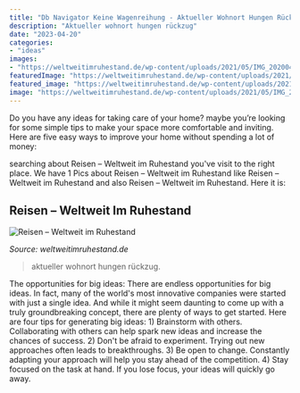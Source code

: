 ```yaml
---
title: "Db Navigator Keine Wagenreihung - Aktueller Wohnort Hungen Rückzug"
description: "Aktueller wohnort hungen rückzug"
date: "2023-04-20"
categories:
- "ideas"
images:
- "https://weltweitimruhestand.de/wp-content/uploads/2021/05/IMG_20200425_180552-1-1536x1152.jpg"
featuredImage: "https://weltweitimruhestand.de/wp-content/uploads/2021/05/IMG_20200425_180552-1-1536x1152.jpg"
featured_image: "https://weltweitimruhestand.de/wp-content/uploads/2021/05/IMG_20200425_180552-1-1536x1152.jpg"
image: "https://weltweitimruhestand.de/wp-content/uploads/2021/05/IMG_20200425_180552-1-1536x1152.jpg"
---
```



Do you have any ideas for taking care of your home? maybe you’re looking for some simple tips to make your space more comfortable and inviting. Here are five easy ways to improve your home without spending a lot of money:

	

		
searching about Reisen – Weltweit im Ruhestand you've visit to the right place. We have 1 Pics about Reisen – Weltweit im Ruhestand like Reisen – Weltweit im Ruhestand and also Reisen – Weltweit im Ruhestand. Here it is:
		
    
## Reisen – Weltweit Im Ruhestand

<img loading=lazy src="https://weltweitimruhestand.de/wp-content/uploads/2021/05/IMG_20200425_180552-1-1536x1152.jpg" onerror="this.onerror=null;this.src='https://tse1.mm.bing.net/th?id=OIP.2a0c7XYviGDyQCfJ2ZbZnQHaFj&amp;pid=15.1';" alt="Reisen – Weltweit im Ruhestand">

_Source: weltweitimruhestand.de_

>aktueller wohnort hungen rückzug. 

	

The opportunities for big ideas:
There are endless opportunities for big ideas. In fact, many of the world's most innovative companies were started with just a single idea. And while it might seem daunting to come up with a truly groundbreaking concept, there are plenty of ways to get started. Here are four tips for generating big ideas: 1) Brainstorm with others. Collaborating with others can help spark new ideas and increase the chances of success. 2) Don't be afraid to experiment. Trying out new approaches often leads to breakthroughs. 3) Be open to change. Constantly adapting your approach will help you stay ahead of the competition. 4) Stay focused on the task at hand. If you lose focus, your ideas will quickly go away.

